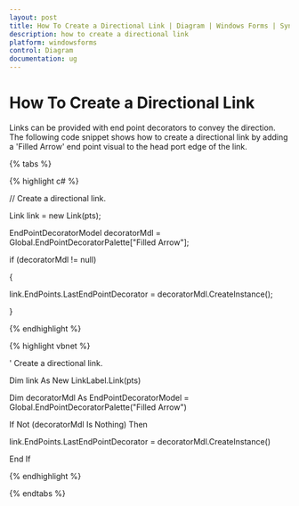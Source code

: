 ```yaml
---
layout: post
title: How To Create a Directional Link | Diagram | Windows Forms | Syncfusion
description: how to create a directional link
platform: windowsforms
control: Diagram
documentation: ug
---
```


# How To Create a Directional Link

Links can be provided with end point decorators to convey the direction. The following code snippet shows how to create a directional link by adding a 'Filled Arrow' end point visual to the head port edge of the link.

{% tabs %}

{% highlight c# %}

// Create a directional link.

Link link = new Link(pts);

EndPointDecoratorModel decoratorMdl = Global.EndPointDecoratorPalette["Filled Arrow"];

if (decoratorMdl != null)

{

 link.EndPoints.LastEndPointDecorator = decoratorMdl.CreateInstance();

}

{% endhighlight %}

{% highlight vbnet %}

' Create a directional link.

Dim link As New LinkLabel.Link(pts)

Dim decoratorMdl As EndPointDecoratorModel = Global.EndPointDecoratorPalette("Filled Arrow")

If Not (decoratorMdl Is Nothing) Then

 link.EndPoints.LastEndPointDecorator = decoratorMdl.CreateInstance()

End If


{% endhighlight %}

{% endtabs %}

